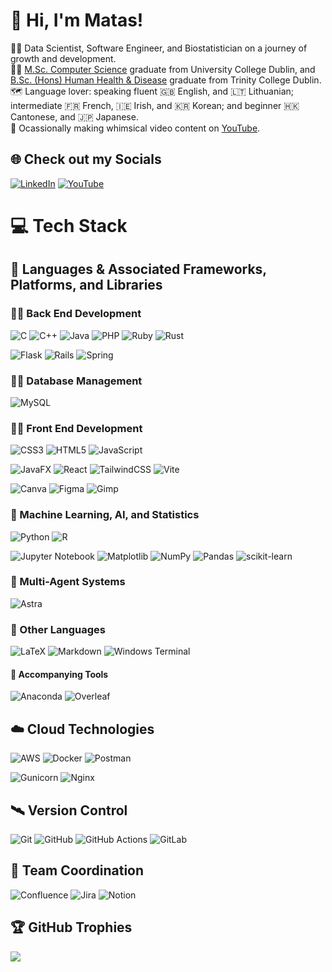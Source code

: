 # 💫 Hi, I'm Matas!
👨‍💻 Data Scientist, Software Engineer, and Biostatistician on a journey of growth and development.<br/>
👨‍🎓 [M.Sc. Computer Science](https://hub.ucd.ie/usis/!W_HU_MENU.P_PUBLISH?p_tag=COURSE&MAJR=T195&KEYWORD=msc%20computer%20science%20conversion) graduate from University College Dublin, and [B.Sc. (Hons) Human Health & Disease](https://www.tcd.ie/courses/undergraduate/courses/human-health-and-disease/) graduate from Trinity College Dublin.<br/>
🗺️ Language lover: speaking fluent󠁧 🇬🇧 English, and 🇱🇹 Lithuanian; intermediate 🇫🇷 French, 🇮🇪 Irish, and 🇰🇷 Korean; and beginner 🇭🇰 Cantonese, and 🇯🇵 Japanese.<br/>
🎥 Ocassionally making whimsical video content on [YouTube](https://www.youtube.com/@Matirgo).


## 🌐 Check out my Socials
[![LinkedIn](https://img.shields.io/badge/LinkedIn-%230077B5.svg?logo=linkedin&logoColor=white)](https://linkedin.com/in/matasmartinaitis/) [![YouTube](https://img.shields.io/badge/YouTube-%23FF0000.svg?logo=YouTube&logoColor=white)](https://youtube.com/@Matirgo) 

# 💻 Tech Stack

## 💬 Languages & Associated Frameworks, Platforms, and Libraries

### 👷‍♀️ Back End Development
<!-- Languages -->
![C](https://img.shields.io/badge/c-%2300599C.svg?style=for-the-badge&logo=c&logoColor=white) ![C++](https://img.shields.io/badge/c++-%2300599C.svg?style=for-the-badge&logo=c%2B%2B&logoColor=white) ![Java](https://img.shields.io/badge/java-%23ED8B00.svg?style=for-the-badge&logo=openjdk&logoColor=white) ![PHP](https://img.shields.io/badge/php-%23777BB4.svg?style=for-the-badge&logo=php&logoColor=white) ![Ruby](https://img.shields.io/badge/ruby-%23CC342D.svg?style=for-the-badge&logo=ruby&logoColor=white) ![Rust](https://img.shields.io/badge/rust-%23000000.svg?style=for-the-badge&logo=rust&logoColor=white)<br/>
<!-- Frameworks, Platforms, and Libraries -->
![Flask](https://img.shields.io/badge/flask-%23000.svg?style=for-the-badge&logo=flask&logoColor=white) ![Rails](https://img.shields.io/badge/rails-%23CC0000.svg?style=for-the-badge&logo=ruby-on-rails&logoColor=white) ![Spring](https://img.shields.io/badge/spring-6DB33F?style=for-the-badge&logo=spring&logoColor=white)

### 👨‍🔬 Database Management
![MySQL](https://img.shields.io/badge/mysql-4479A1.svg?style=for-the-badge&logo=mysql&logoColor=white)

### 👨‍🎨 Front End Development
<!-- Languages -->
![CSS3](https://img.shields.io/badge/css3-%231572B6.svg?style=for-the-badge&logo=css3&logoColor=white) ![HTML5](https://img.shields.io/badge/html5-%23E34F26.svg?style=for-the-badge&logo=html5&logoColor=white) ![JavaScript](https://img.shields.io/badge/javascript-%23323330.svg?style=for-the-badge&logo=javascript&logoColor=%23F7DF1E)<br/>
<!-- Frameworks, Platforms, and Libraries -->
![JavaFX](https://img.shields.io/badge/javafx-%23FF0000.svg?style=for-the-badge&logo=javafx&logoColor=white) ![React](https://img.shields.io/badge/react-%2320232a.svg?style=for-the-badge&logo=react&logoColor=%2361DAFB) ![TailwindCSS](https://img.shields.io/badge/tailwindcss-%2338B2AC.svg?style=for-the-badge&logo=tailwind-css&logoColor=white) ![Vite](https://img.shields.io/badge/vite-%23646CFF.svg?style=for-the-badge&logo=vite&logoColor=white)<br/>
<!-- Design Tools -->
![Canva](https://img.shields.io/badge/Canva-%2300C4CC.svg?style=for-the-badge&logo=Canva&logoColor=white) ![Figma](https://img.shields.io/badge/figma-%23F24E1E.svg?style=for-the-badge&logo=figma&logoColor=white) ![Gimp](https://img.shields.io/badge/Gimp-657D8B?style=for-the-badge&logo=gimp&logoColor=FFFFFF)

### 🧠 Machine Learning, AI, and Statistics
<!-- Languages -->
![Python](https://img.shields.io/badge/python-3670A0?style=for-the-badge&logo=python&logoColor=ffdd54) ![R](https://img.shields.io/badge/r-%23276DC3.svg?style=for-the-badge&logo=r&logoColor=white)<br/>
<!-- Environments, Libraries, and Packages -->
![Jupyter Notebook](https://img.shields.io/badge/jupyter-F37626?style=for-the-badge&logo=jupyter&logoColor=white) ![Matplotlib](https://img.shields.io/badge/Matplotlib-%23ffffff.svg?style=for-the-badge&logo=Matplotlib&logoColor=black) ![NumPy](https://img.shields.io/badge/numpy-%23013243.svg?style=for-the-badge&logo=numpy&logoColor=white) ![Pandas](https://img.shields.io/badge/pandas-%23150458.svg?style=for-the-badge&logo=pandas&logoColor=white) ![scikit-learn](https://img.shields.io/badge/scikit--learn-%23F7931E.svg?style=for-the-badge&logo=scikit-learn&logoColor=white)

### 🤖 Multi-Agent Systems
![Astra](https://img.shields.io/badge/astra-5C2EDE?style=for-the-badge&logo=astra&logoColor=white)

### 📄 Other Languages
![LaTeX](https://img.shields.io/badge/latex-%23008080.svg?style=for-the-badge&logo=latex&logoColor=white) ![Markdown](https://img.shields.io/badge/markdown-%23000000.svg?style=for-the-badge&logo=markdown&logoColor=white) ![Windows Terminal](https://img.shields.io/badge/Windows%20Terminal-%234D4D4D.svg?style=for-the-badge&logo=gnome-terminal&logoColor=white)

#### 🔧 Accompanying Tools
![Anaconda](https://img.shields.io/badge/Anaconda-%2344A833.svg?style=for-the-badge&logo=anaconda&logoColor=white) ![Overleaf](https://img.shields.io/badge/overleaf-47A141.svg?style=for-the-badge&logo=overleaf&logoColor=white)

## ☁️ Cloud Technologies
<!-- Cloud-based Tools -->
![AWS](https://img.shields.io/badge/AWS-%23FF9900.svg?style=for-the-badge&logo=amazonwebservices&logoColor=white) ![Docker](https://img.shields.io/badge/docker-%230db7ed.svg?style=for-the-badge&logo=docker&logoColor=white) ![Postman](https://img.shields.io/badge/Postman-FF6C37?style=for-the-badge&logo=postman&logoColor=white)<br/>
<!-- Servers -->
![Gunicorn](https://img.shields.io/badge/gunicorn-%298729.svg?style=for-the-badge&logo=gunicorn&logoColor=white) ![Nginx](https://img.shields.io/badge/nginx-%23009639.svg?style=for-the-badge&logo=nginx&logoColor=white)

## 🛰️ Version Control
![Git](https://img.shields.io/badge/git-%23F05033.svg?style=for-the-badge&logo=git&logoColor=white) ![GitHub](https://img.shields.io/badge/github-%23121011.svg?style=for-the-badge&logo=github&logoColor=white) ![GitHub Actions](https://img.shields.io/badge/github%20actions-%232671E5.svg?style=for-the-badge&logo=githubactions&logoColor=white) ![GitLab](https://img.shields.io/badge/gitlab-FC6D26.svg?style=for-the-badge&logo=gitlab&logoColor=white)

## 🙌 Team Coordination
![Confluence](https://img.shields.io/badge/confluence-%23172BF4.svg?style=for-the-badge&logo=confluence&logoColor=white) ![Jira](https://img.shields.io/badge/jira-%230A0FFF.svg?style=for-the-badge&logo=jira&logoColor=white) ![Notion](https://img.shields.io/badge/Notion-%23000000.svg?style=for-the-badge&logo=notion&logoColor=white)

<!-- GitHub stats and trophies
# 📊 GitHub Stats
![](https://github-readme-stats.vercel.app/api?username=Matirgo&theme=tokyonight&hide_border=false&include_all_commits=false&count_private=false)<br/>
![](https://github-readme-streak-stats.herokuapp.com/?user=Matirgo&theme=tokyonight&hide_border=false)<br/>
![](https://github-readme-stats.vercel.app/api/top-langs/?username=Matirgo&theme=tokyonight&hide_border=false&include_all_commits=false&count_private=false&layout=compact)
-->
## 🏆 GitHub Trophies
![](https://github-profile-trophy.vercel.app/?username=Matirgo&theme=radical&no-frame=false&no-bg=false&margin-w=4)

<!-- Template based on Github Profile Readme (GPRM) ( https://gprm.itsvg.in ) -->
